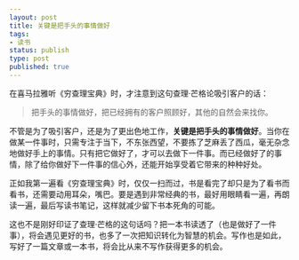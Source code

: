 ```yaml
--- 
layout: post
title: 关键是把手头的事情做好
tags: 
- 读书
status: publish
type: post
published: true
---
```


在喜马拉雅听《穷查理宝典》时，才注意到这句查理·芒格论吸引客户的话：
>把手头的事情做好，把已经拥有的客户照顾好，其他的自然会来找你。

不管是为了吸引客户，还是为了更出色地工作，**关键是把手头的事情做好**。当你在做某一件事时，只需专注于当下，不东张西望，不要拣了芝麻丢了西瓜，毫无杂念地做好手上的事情。只有把它做好了，才可以去做下一件事。而已经做好了的事情，除了给你做好下一件事的信心外，还能开始享受着它带来的种种好处。

正如我第一遍看《穷查理宝典》时，仅仅一扫而过，书是看完了却只是为了看书而看书，还需要动用耳朵，嘴巴。要是遇到非常经典的书，最好用眼睛看一遍，再朗读一遍，最后写读书笔记，这样就减少留下书本死角的可能。

这也不是刚好印证了查理·芒格的这句话吗？把一本书读透了（也是做好了一件事），将会遇见更好的书，也多了一次把知识转化为智慧的机会。写作也是如此，写好了一篇文章或一本书，将会比从来不写作获得更多的机会。
